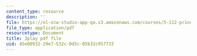 ```yaml
---
content_type: resource
description: ''
file: https://ol-ocw-studio-app-qa.s3.amazonaws.com/courses/5-112-principles-of-chemical-science-fall-2005/45e0893229e7532c0d5c05b32c957733_-uEwMV9DHZo.pdf
file_type: application/pdf
resourcetype: Document
title: 3play pdf file
uid: 45e08932-29e7-532c-0d5c-05b32c957733
---
```

